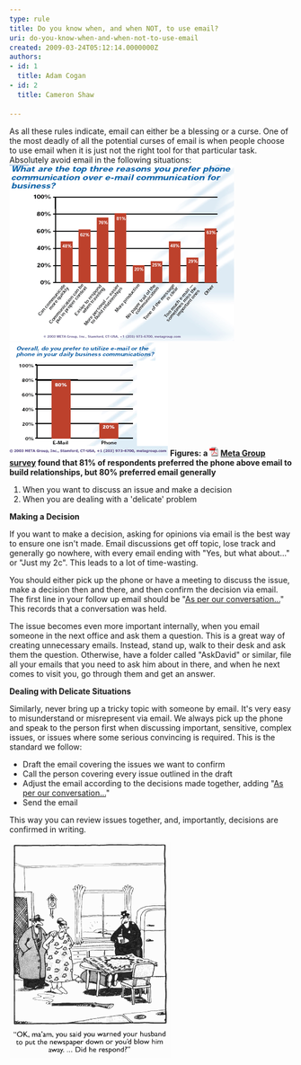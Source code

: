 ```yaml
---
type: rule
title: Do you know when, and when NOT, to use email?
uri: do-you-know-when-and-when-not-to-use-email
created: 2009-03-24T05:12:14.0000000Z
authors:
- id: 1
  title: Adam Cogan
- id: 2
  title: Cameron Shaw

---
```


As all these rules indicate, email can either be a blessing or a curse. One of the most deadly of all the potential curses of email is when people choose to use email when it is just not the right tool for that particular task. Absolutely avoid email in the following situations:  
![](MetaGroupPhoneOverEmail.gif) 
![](MetaGroupEmailOverPhone.gif)
 **Figures: a 
![](../../assets/IconPdf.gif) [Meta Group survey](http://www.ssw.com.au/ssw/Redirect/SSWUpdate/0304MetagroupUsersPreferEmailPDFReport.htm) found that 81% of respondents preferred the phone above email to build relationships, but 80% preferred email generally**
1. When you want to discuss an issue and make a decision
2. When you are dealing with a 'delicate' problem


**Making a Decision**

If you want to make a decision, asking for opinions via email is the best way to ensure one isn't made. Email discussions get off topic, lose track and generally go nowhere, with every email ending with "Yes, but what about..." or "Just my 2c". This leads to a lot of time-wasting.

You should either pick up the phone or have a meeting to discuss the issue, make a decision then and there, and then confirm the decision via email. The first line in your follow up email should be "[As per our conversation...](/Pages/DoYouAlwaysSendAnAsPerOurConversationEmail.aspx)" This records that a conversation was held.

The issue becomes even more important internally, when you email someone in the next office and ask them a question. This is a great way of creating unnecessary emails. Instead, stand up, walk to their desk and ask them the question. Otherwise, have a folder called "AskDavid" or similar, file all your emails that you need to ask him about in there, and when he next comes to visit you, go through them and get an answer.

**Dealing with Delicate Situations**

Similarly, never bring up a tricky topic with someone by email. It's very easy to misunderstand or misrepresent via email. We always pick up the phone and speak to the person first when discussing important, sensitive, complex issues, or issues where some serious convincing is required. This is the standard we follow:

- Draft the email covering the issues we want to confirm
- Call the person covering every issue outlined in the draft
- Adjust the email according to the decisions made together, adding "[As per our conversation...](/Pages/DoYouAlwaysSendAnAsPerOurConversationEmail.aspx)"
- Send the email

 This way you can review issues together, and, importantly, decisions are confirmed in writing. 

![Are you in the right frame of mind?](pic38-KeepDrasticThingsForImportantThings.gif)
